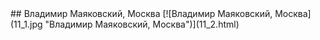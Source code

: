 <meta charset="utf-8">
<link rel='stylesheet' href='markdown.css'/>
## Владимир Маяковский, Москва
[![Владимир Маяковский, Москва](11_1.jpg "Владимир Маяковский, Москва")](11_2.html)
